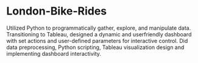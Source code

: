 # London-Bike-Rides

Utilized Python to programmatically gather, explore, and manipulate data. Transitioning to Tableau, designed a dynamic and userfriendly dashboard with set actions and user-defined parameters for interactive control. Did data preprocessing, Python scripting, Tableau
visualization design and implementing dashboard interactivity.

